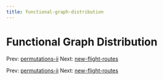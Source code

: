 ```yaml
---
title: functional-graph-distribution
---
```




# Functional Graph Distribution

Prev: [permutations-ii](permutations-ii.md) Next:
[new-flight-routes](new-flight-routes.md)

Prev: [permutations-ii](permutations-ii.md) Next:
[new-flight-routes](new-flight-routes.md)
